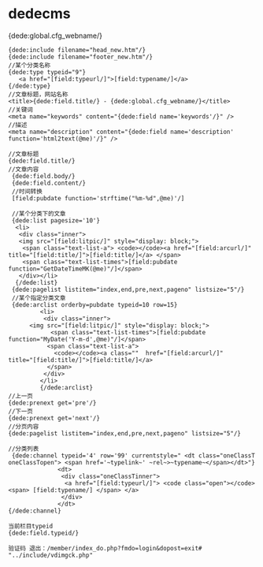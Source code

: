 # dedecms
<?=$cfg_webname?>
{dede:global.cfg_webname/}

    {dede:include filename="head_new.htm"/}
    {dede:include filename="footer_new.htm"/}
	//某个分类名称
	{dede:type typeid="9"}
       <a href="[field:typeurl/]">[field:typename/]</a>
    {/dede:type}
    //文章标题，网站名称
    <title>{dede:field.title/} - {dede:global.cfg_webname/}</title>
    //关键词
    <meta name="keywords" content="{dede:field name='keywords'/}" />
    //描述
    <meta name="description" content="{dede:field name='description' function='html2text(@me)'/}" />
	
	//文章标题
	{dede:field.title/}
	//文章内容
	 {dede:field.body/}
	 {dede:field.content/}
	 //时间转换
	 [field:pubdate function='strftime("%m-%d",@me)'/]
	 
	 //某个分类下的文章
	 {dede:list pagesize='10'}
	  <li> 
	   <div class="inner"> 
	   <img src="[field:litpic/]" style="display: block;">
		<span class="text-list-a"> <code></code><a href="[field:arcurl/]" title="[field:title/]">[field:title/]</a> </span> 
		<span class="text-list-times">[field:pubdate function="GetDateTimeMK(@me)"/]</span> 
	   </div></li> 
	  {/dede:list}
	 {dede:pagelist listitem="index,end,pre,next,pageno" listsize="5"/}
	 //某个指定分类文章
	 {dede:arclist orderby=pubdate typeid=10 row=15}
             <li>
              <div class="inner">
	      <img src="[field:litpic/]" style="display: block;">
                <span class="text-list-times">[field:pubdate function="MyDate('Y-m-d',@me)"/]</span>
               <span class="text-list-a">
                 <code></code><a class=""  href="[field:arcurl/]"   title="[field:title/]">[field:title/]</a>
               </span>
              </div>
             </li>
             {/dede:arclist}
	//上一页
	{dede:prenext get='pre'/} 
	//下一页
	{dede:prenext get='next'/}
	//分页内容
	{dede:pagelist listitem="index,end,pre,next,pageno" listsize="5"/}
	
	//分类列表
	 {dede:channel typeid='4' row='99' currentstyle=" <dt class="oneClassT oneClassTopen"> <span href='~typelink~' ~rel~>~typename~</span></dt>"}
                  <dt> 
                   <div class="oneClassTinner"> 
                    <a href="[field:typeurl/]"> <code class="open"></code> <span> [field:typename/] </span> </a> 
                   </div> 
                  </dt>
	{/dede:channel}	
	
	当前栏目typeid
	{dede:field.typeid/}

	验证码 退出：/member/index_do.php?fmdo=login&dopost=exit#
	"../include/vdimgck.php"
	
	
